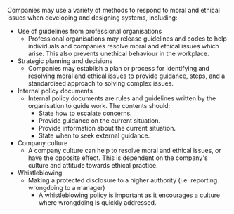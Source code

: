 Companies may use a variety of methods to respond to moral and ethical issues when developing and designing systems, including: 
- Use of guidelines from professional organisations
    - Professional organisations may release guidelines and codes to help individuals and companies resolve moral and ethical issues which arise. This also prevents unethical behaviour in the workplace.
- Strategic planning and decisions
    - Companies may establish a plan or process for identifying and resolving moral and ethical issues to provide guidance, steps, and a standardised approach to solving complex issues.
- Internal policy documents
    - Internal policy documents are rules and guidelines written by the organisation to guide work. The contents should:
        - State how to escalate concerns.
        - Provide guidance on the current situation.
        - Provide information about the current situation.
        - State when to seek external guidance. 
- Company culture
    - A company culture can help to resolve moral and ethical issues, or have the opposite effect. This is dependent on the company's culture and attitude towards ethical practice. 
- Whistleblowing
    - Making a protected disclosure to a higher authority (i.e. reporting wrongdoing to a manager)
        - A whistleblowing policy is important as it encourages a culture where wrongdoing is quickly addressed.